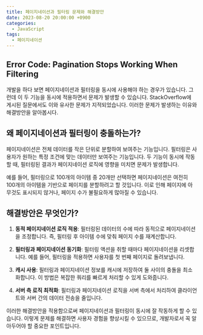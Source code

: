 ```yaml
---
title: 페이지네이션과 필터링 문제와 해결방안
date: 2023-08-20 20:00:00 +0900
categories:
  - JavaScript
tags:
  - 페이지네이션
---
```


## Error Code: Pagination Stops Working When Filtering

개발을 하다 보면 페이지네이션과 필터링을 동시에 사용해야 하는 경우가 있습니다. 그런데 이 두 기능을 동시에 적용하면서 문제가 발생할 수 있습니다. StackOverflow에 게시된 질문에서도 이와 유사한 문제가 지적되었습니다. 이러한 문제가 발생하는 이유와 해결방안을 알아봅시다.

## 왜 페이지네이션과 필터링이 충돌하는가?

페이지네이션은 전체 데이터를 작은 단위로 분할하여 보여주는 기능입니다. 필터링은 사용자가 원하는 특정 조건에 맞는 데이터만 보여주는 기능입니다. 두 기능이 동시에 작동할 때, 필터링된 결과가 페이지네이션 로직에 영향을 미치면 문제가 발생합니다.

예를 들어, 필터링으로 100개의 아이템 중 20개만 선택하면 페이지네이션은 여전히 100개의 아이템을 기반으로 페이지를 분할하려고 할 것입니다. 이로 인해 페이지에 아무것도 표시되지 않거나, 페이지 수가 불필요하게 많아질 수 있습니다.

## 해결방안은 무엇인가?

1. **동적 페이지네이션 로직 적용**: 필터링된 데이터의 수에 따라 동적으로 페이지네이션을 조정합니다. 즉, 필터링 후 아이템 수에 맞춰 페이지 수를 재계산합니다.

2. **필터링과 페이지네이션 동기화**: 필터링 액션을 취할 때마다 페이지네이션을 리셋합니다. 예를 들어, 필터링을 적용하면 사용자를 첫 번째 페이지로 돌려보냅니다.

3. **캐시 사용**: 필터링과 페이지네이션 정보를 캐시에 저장하여 둘 사이의 충돌을 최소화합니다. 이 방법은 복잡한 쿼리를 빠르게 처리할 수 있게 도와줍니다.

4. **서버 측 로직 최적화**: 필터링과 페이지네이션 로직을 서버 측에서 처리하여 클라이언트와 서버 간의 데이터 전송을 줄입니다.

이러한 해결방안을 적용함으로써 페이지네이션과 필터링이 동시에 잘 작동하게 할 수 있습니다. 이렇게 문제를 해결하면 사용자 경험을 향상시킬 수 있으므로, 개발자로서 꼭 알아두어야 할 중요한 포인트입니다.